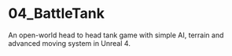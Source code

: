 # 04_BattleTank
An open-world head to head tank game with simple AI, terrain and advanced moving system in Unreal 4.
